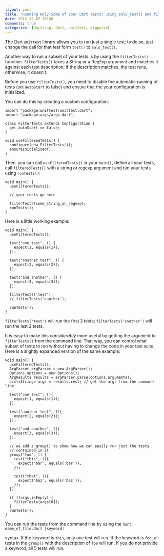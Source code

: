 ```yaml
---
layout: post
title: "Running Only Some of Your Dart Tests: using solo_test() and filterTests()"
date: 2012-12-07 10:00
comments: true
categories: [dartlang, dart, unittest, argparse]
---
```

The Dart `unittest` library allows you to run just a single test; to do so,
just change the call for that test form `test()` to `solo_test()`. 

Another way to run a subset of your tests is by using the `filterTests()`
function. `filterTests()` takes a String or a RegExp argument and matches
it against each test description; if the description matches, the test 
runs, otherwise, it doesn't. 

Before you use `filterTests()`, you need to disable the automatic running of
tests (set `autoStart` to false) and ensure that the your configuration is
initialized.

You can do this by creating a custom configuration:

    import "package:unittest/unittest.dart";
    import "package:args/args.dart";
    
    class FilterTests extends Configuration {
      get autoStart => false;
    }
    
    void useFilteredTests() {
      configure(new FilterTests());
      ensureInitialized();  
    }
    

Then, you can call `useFilteredTests()` in your `main()`, define all your
tests, call `filteredTests()` with a string or regexp argument and run your
tests using `runTests()`:

    void main() {
      useFilteredTests();

      // your tests go here

      filterTests(some_string_or_regexp);
      runTests();
    }


Here is a little working example:

    void main() {
      useFilteredTests();
      
      test("one test", () {
        expect(1, equals(1));
      }); 
      
      test("another test", () {
        expect(2, equals(2));
      });
      
      test("and another", () {
        expect(3, equals(3));
      });
      
      filterTests('test');
      // filterTests('another');
            
      runTests();
    }

`filterTests('test')` will run the first 2 tests; `filterTests('another')` will
run the last 2 tests.


It is easy to make this _considerably_ more useful by getting the argument to
`filterTests()` from the command line. That way, you can control what subset of
tests to run without having to change the code in your test suite. Here is a
slightly expanded version of the same example: 

    void main() {
      useFilteredTests();
      ArgParser argParser = new ArgParser();
      Options options = new Options();
      ArgResults results = argParser.parse(options.arguments);
      List<String> args = results.rest; // get the args from the command line
       
      test("one test", (){
        expect(1, equals(1));
      }); 
      
      test("another test", (){
        expect(2, equals(2));
      });
      
      test("and another", (){
        expect(3, equals(3));
      });
      
      // we add a group() to show how we can easily run just the tests
      // contained in it
      group("foo", () {
        test("this", (){
          expect('bar', equals('bar'));
        }); 
        
        test("that", (){
          expect('baz', equals('baz'));
        });
      });
      
      if (!args.isEmpty) {
        filterTests(args[0]);
      }
      runTests();
    }

You can run the tests from the command line by using the 
    `dart name_of_file.dart [keyword]`

syntax. If the keyword is `this`, only one test will run. If the keyword is
`foo`, all tests in the `group()` with the description of `foo` will run.
If you do not provide a keyword, all 5 tests will run.

